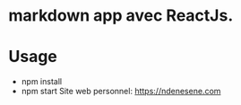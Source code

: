 # markdown app avec ReactJs.
# Usage
* npm install
* npm start
Site web personnel: https://ndenesene.com
